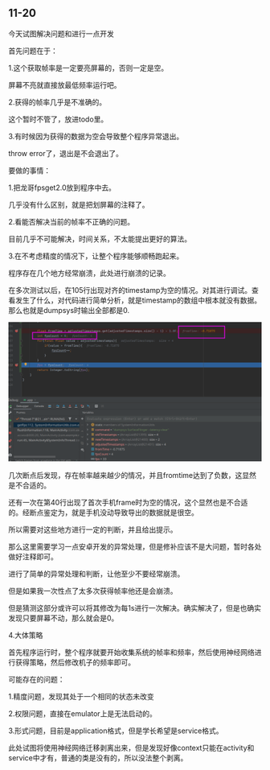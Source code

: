 ## 11-20

今天试图解决问题和进行一点开发

首先问题在于：

1.这个获取帧率是一定要亮屏幕的，否则一定是空。

屏幕不亮就直接放最低频率运行吧。

2.获得的帧率几乎是不准确的。

这个暂时不管了，放进todo里。

3.有时候因为获得的数据为空会导致整个程序异常退出。

throw error了，退出是不会退出了。



要做的事情：

1.把龙哥fpsget2.0放到程序中去。

几乎没有什么区别，就是把划屏幕的注释了。



2.看能否解决当前的帧率不正确的问题。

目前几乎不可能解决，时间关系，不太能提出更好的算法。



3.在不考虑精度的情况下，让整个程序能够顺畅跑起来。

程序存在几个地方经常崩溃，此处进行崩溃的记录。

在多次测试以后，在105行出现对齐的timestamp为空的情况。对其进行调试。查看发生了什么，对代码进行简单分析，就是timestamp的数组中根本就没有数据。那么也就是dumpsys时输出全部都是0.

![image-20221120224600082](assets/image-20221120224600082.png)

几次断点后发现，存在帧率越来越少的情况，并且fromtime达到了负数，这显然是不合适的。



还有一次在第40行出现了首次手机frame时为空的情况，这个显然也是不合适的。经断点鉴定为，就是手机没动导致导出的数据就是很空。

所以需要对这些地方进行一定的判断，并且给出提示。

那么这里需要学习一点安卓开发的异常处理，但是修补应该不是大问题，暂时各处做好注释即可。

进行了简单的异常处理和判断，让他至少不要经常崩溃。



但是如果我一次性点了太多次获得帧率他还是会崩溃。

但是猜测这部分或许可以将其修改为每1s进行一次解决。确实解决了，但是也确实发现只要屏幕不动，那么就会是0。



4.大体策略

首先程序运行时，整个程序就要开始收集系统的帧率和频率，然后使用神经网络进行获得策略，然后修改机子的频率即可。



可能存在的问题：

1.精度问题，发现其处于一个相同的状态未改变

2.权限问题，直接在emulator上是无法启动的。

3.形式问题，目前是application格式，但是学长希望是service格式。





此处试图将使用神经网络迁移剥离出来，但是发现好像context只能在activity和service中才有，普通的类是没有的，所以没法整个剥离。
